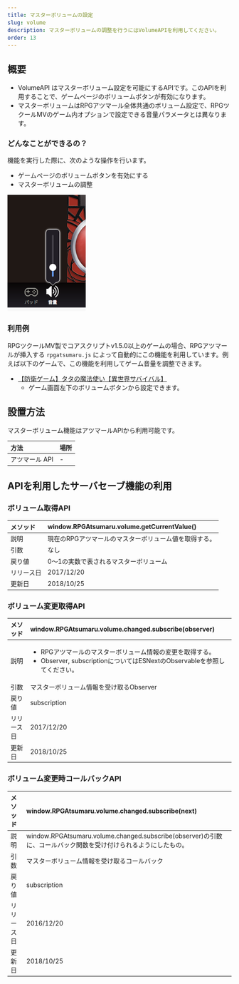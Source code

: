 ```yaml
---
title: マスターボリュームの設定
slug: volume
description: マスターボリュームの調整を行うにはVolumeAPIを利用してください。
order: 13
---
```


## 概要
- VolumeAPI はマスターボリューム設定を可能にするAPIです。このAPIを利用することで、ゲームページのボリュームボタンが有効になります。
- マスターボリュームはRPGアツマール全体共通のボリューム設定で、RPGツクールMVのゲーム内オプションで設定できる音量パラメータとは異なります。

### どんなことができるの？

機能を実行した際に、次のような操作を行います。

- ゲームページのボリュームボタンを有効にする
- マスターボリュームの調整

![ボリューム設定](/images/volume.png)

### 利用例

RPGツクールMV製でコアスクリプトv1.5.0以上のゲームの場合、RPGアツマールが挿入する `rpgatsumaru.js` によって自動的にこの機能を利用しています。例えば以下のゲームで、この機能を利用してゲーム音量を調整できます。

- [【防衛ゲーム】タタの魔法使い【異世界サバイバル】](https://game.nicovideo.jp/atsumaru/games/gm7601)
  - ゲーム画面左下のボリュームボタンから設定できます。

## 設置方法

マスターボリューム機能はアツマールAPIから利用可能です。

方法 | 場所
:---|:---
アツマール API | -

## APIを利用したサーバセーブ機能の利用

### ボリューム取得API
メソッド | window.RPGAtsumaru.volume.getCurrentValue()
:---|:---
説明 | 現在のRPGアツマールのマスターボリューム値を取得する。
引数 | なし
戻り値 | 0～1の実数で表されるマスターボリューム
リリース日 | 2017/12/20
更新日 | 2018/10/25

### ボリューム変更取得API
メソッド | window.RPGAtsumaru.volume.changed.subscribe(observer)
:---|:---
説明 | <ul><li>RPGアツマールのマスターボリューム情報の変更を取得する。</li><li>Observer, subscriptionについてはESNextのObservableを参照してください。</li></ul>
引数 | マスターボリューム情報を受け取るObserver
戻り値 | subscription
リリース日 | 2017/12/20
更新日 | 2018/10/25

### ボリューム変更時コールバックAPI
メソッド | window.RPGAtsumaru.volume.changed.subscribe(next)
:---|:---
説明 | window.RPGAtsumaru.volume.changed.subscribe(observer)の引数に、コールバック関数を受け付けられるようにしたもの。
引数 | マスターボリューム情報を受け取るコールバック
戻り値 | subscription
リリース日 | 2016/12/20
更新日 | 2018/10/25
